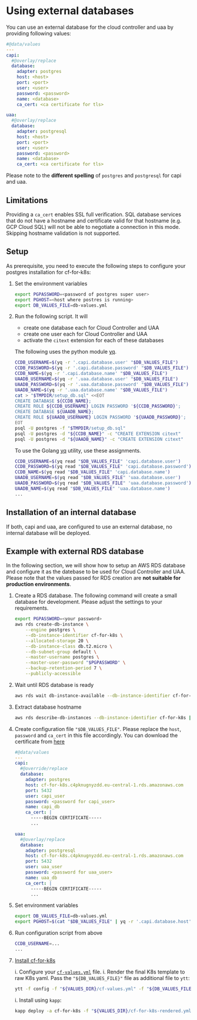 # Using external databases


You can use an external database for the cloud controller and uaa by providing following values:

```yaml
#@data/values
---
capi:
  #@overlay/replace
  database:
    adapter: postgres
    host: <host>
    port: <port>
    user: <user>
    password: <password>
    name: <database>
    ca_cert: <ca certificate for tls>

uaa:
  #@overlay/replace
  database:
    adapter: postgresql
    host: <host>
    port: <port>
    user: <user>
    password: <password>
    name: <database>
    ca_cert: <ca certificate for tls>
```


Please note to the **different spelling** of `postgres`  and `postgresql` for capi and uaa.


## Limitations

Providing a `ca_cert` enables SSL full verification. SQL database services that do not have a hostname and certificate valid for that hostname (e.g. GCP Cloud SQL) will not be able to negotiate a connection in this mode. Skipping hostname validation is not supported.

## Setup

As prerequisite, you need to execute the following steps to configure your postgres installation for cf-for-k8s:

1. Set the environment variables

    ```bash
    export PGPASSWORD=<password of postgres super user>
    export PGHOST=<host where postres is running>
    export DB_VALUES_FILE=db-values.yml
    ```

2. Run the following script. It will
   * create one database each for Cloud Controller and UAA
   * create one user each for Cloud Controller and UAA
   * activate the `citext` extension for each of these databases

    The following uses the python module [yq](https://kislyuk.github.io/yq/).
    ```bash
    CCDB_USERNAME=$(yq -r '.capi.database.user' "$DB_VALUES_FILE")
    CCDB_PASSWORD=$(yq -r '.capi.database.password' "$DB_VALUES_FILE")
    CCDB_NAME=$(yq -r '.capi.database.name' "$DB_VALUES_FILE")
    UAADB_USERNAME=$(yq -r '.uaa.database.user' "$DB_VALUES_FILE")
    UAADB_PASSWORD=$(yq -r '.uaa.database.password' "$DB_VALUES_FILE")
    UAADB_NAME=$(yq -r '.uaa.database.name' "$DB_VALUES_FILE")
    cat > "$TMPDIR/setup_db.sql" <<EOT
    CREATE DATABASE ${CCDB_NAME};
    CREATE ROLE ${CCDB_USERNAME} LOGIN PASSWORD '${CCDB_PASSWORD}';
    CREATE DATABASE ${UAADB_NAME};
    CREATE ROLE ${UAADB_USERNAME} LOGIN PASSWORD '${UAADB_PASSWORD}';
    EOT
    psql -U postgres -f "$TMPDIR/setup_db.sql"
    psql -U postgres -d "${CCDB_NAME}" -c "CREATE EXTENSION citext"
    psql -U postgres -d "${UAADB_NAME}" -c "CREATE EXTENSION citext"
    ```
    To use the Golang [yq](https://github.com/mikefarah/yq) utility, use these assignments.
    ```bash
    CCDB_USERNAME=$(yq read "$DB_VALUES_FILE" 'capi.database.user')
    CCDB_PASSWORD=$(yq read "$DB_VALUES_FILE" 'capi.database.password')
    CCDB_NAME=$(yq read "$DB_VALUES_FILE" 'capi.database.name')
    UAADB_USERNAME=$(yq read "$DB_VALUES_FILE" 'uaa.database.user')
    UAADB_PASSWORD=$(yq read "$DB_VALUES_FILE" 'uaa.database.password')
    UAADB_NAME=$(yq read "$DB_VALUES_FILE" 'uaa.database.name')
    ...
    ```

## Installation of an internal database

If both, capi and uaa, are configured to use an external database, no internal database will be deployed.

## Example with external RDS database

In the following section, we will show how to setup an AWS RDS database and configure it as the datebase to be used for Cloud Controller and UAA. Please note that the values passed for RDS creation are **not suitable for production environments**.

1. Create a RDS database. The following command will create a small database for development. Please adjust the settings to your requirements.

    ```bash
    export PGPASSWORD=<your password>
    aws rds create-db-instance \
        --engine postgres \
        --db-instance-identifier cf-for-k8s \
        --allocated-storage 20 \
        --db-instance-class db.t2.micro \
        --db-subnet-group default \
        --master-username postgres \
        --master-user-password "$PGPASSWORD" \
        --backup-retention-period 7 \
        --publicly-accessible
    ```

1. Wait until RDS database is ready

    ```bash
    aws rds wait db-instance-available --db-instance-identifier cf-for-k8s
    ```

1. Extract database hostname

    ```bash
    aws rds describe-db-instances --db-instance-identifier cf-for-k8s | jq -r '.DBInstances[0].Endpoint.Address'
    ```

1. Create configuration file `"$DB_VALUES_FILE"`. Please replace the `host`, `password` and `ca_cert` in this file accordingly. You can download the certificate from [here](https://docs.aws.amazon.com/AmazonRDS/latest/UserGuide/UsingWithRDS.SSL.html)

    ```yaml
    #@data/values
    ---
    capi:
      #@override/replace
      database:
        adapter: postgres
        host: cf-for-k8s.c4pknugnyzdd.eu-central-1.rds.amazonaws.com
        port: 5432
        user: capi_user
        password: <password for capi_user>
        name: capi_db
        ca_cert: |
          -----BEGIN CERTIFICATE-----
          ...

    uaa:
      #@overlay/replace
      database:
        adapter: postgresql
        host: cf-for-k8s.c4pknugnyzdd.eu-central-1.rds.amazonaws.com
        port: 5432
        user: uaa_user
        password: <password for uaa_user>
        name: uaa_db
        ca_cert: |
          -----BEGIN CERTIFICATE-----
          ...
    ```
1. Set environment variables

    ```bash
    export DB_VALUES_FILE=db-values.yml
    export PGHOST=$(cat "$DB_VALUES_FILE" | yq -r '.capi.database.host' )
    ```

1. Run configuration script from above

    ```bash
    CCDB_USERNAME=...
    ...
    ```

1. [Install cf-for-k8s](../deploy.md)

    i. Configure your [`cf-values.yml`](../deploy.md#cf-values) file.
    i. Render the final K8s template to raw K8s yaml. Pass the `"${DB_VALUES_FILE}"` file as additional file to `ytt`:

    ```bash
    ytt -f config -f "${VALUES_DIR}/cf-values.yml" -f "${DB_VALUES_FILE}" > "${VALUES_DIR}/cf-for-k8s-rendered.yml"
    ```

    i. Install using `kapp`:

    ```bash
    kapp deploy -a cf-for-k8s -f "${VALUES_DIR}/cf-for-k8s-rendered.yml"
    ```

